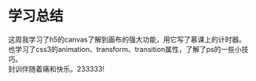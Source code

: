 # 学习总结
这周我学习了h5的canvas了解到画布的强大功能，用它写了慕课上的计时器。<br>
也学习了css3的animation、transform、transition属性，了解了ps的一些小技巧。<br>
封训伴随着痛和快乐。233333!
